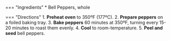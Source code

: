 === "Ingredients"
    * Bell Peppers, whole

=== "Directions"
    1. **Preheat oven** to 350ºF (177ºC).
    2. **Prepare peppers** on a foiled baking tray.
    3. **Bake peppers** 60 minutes at 350ºF, turning every 15-20 minutes to roast them evenly.
    4. **Cool** to room-temperature.
    5. **Peel and seed** bell peppers.

[^1]:
    Perelman, Deb. ["Summer Pea and Roasted Red Pepper Pasta Salad."](https://smittenkitchen.com/2009/08/summer-pea-and-roasted-red-pepper-pasta-salad/) *Smitten Kitchen.* 8 August 2009.
